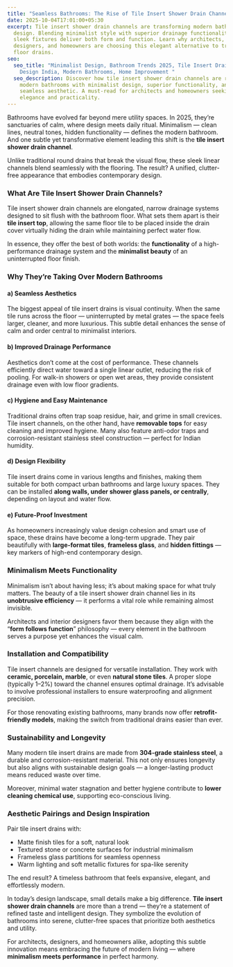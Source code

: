 ```yaml
---
title: "Seamless Bathrooms: The Rise of Tile Insert Shower Drain Channels"
date: 2025-10-04T17:01:00+05:30
excerpt: Tile insert shower drain channels are transforming modern bathroom
  design. Blending minimalist style with superior drainage functionality, these
  sleek fixtures deliver both form and function. Learn why architects, interior
  designers, and homeowners are choosing this elegant alternative to traditional
  floor drains.
seo:
  seo_title: "Minimalist Design, Bathroom Trends 2025, Tile Insert Drain, Interior
    Design India, Modern Bathrooms, Home Improvement "
  seo_description: Discover how tile insert shower drain channels are redefining
    modern bathrooms with minimalist design, superior functionality, and a
    seamless aesthetic. A must-read for architects and homeowners seeking
    elegance and practicality.
---
```

Bathrooms have evolved far beyond mere utility spaces. In 2025, they’re sanctuaries of calm, where design meets daily ritual. Minimalism — clean lines, neutral tones, hidden functionality — defines the modern bathroom. And one subtle yet transformative element leading this shift is the **tile insert shower drain channel**.

Unlike traditional round drains that break the visual flow, these sleek linear channels blend seamlessly with the flooring. The result? A unified, clutter-free appearance that embodies contemporary design.

### **What Are Tile Insert Shower Drain Channels?**

Tile insert shower drain channels are elongated, narrow drainage systems designed to sit flush with the bathroom floor. What sets them apart is their **tile insert top**, allowing the same floor tile to be placed inside the drain cover virtually hiding the drain while maintaining perfect water flow.

In essence, they offer the best of both worlds: the **functionality** of a high-performance drainage system and the **minimalist beauty** of an uninterrupted floor finish.

### **Why They’re Taking Over Modern Bathrooms**

#### **a) Seamless Aesthetics**

The biggest appeal of tile insert drains is visual continuity. When the same tile runs across the floor — uninterrupted by metal grates — the space feels larger, cleaner, and more luxurious. This subtle detail enhances the sense of calm and order central to minimalist interiors.

#### **b) Improved Drainage Performance**

Aesthetics don’t come at the cost of performance. These channels efficiently direct water toward a single linear outlet, reducing the risk of pooling. For walk-in showers or open wet areas, they provide consistent drainage even with low floor gradients.

#### **c) Hygiene and Easy Maintenance**

Traditional drains often trap soap residue, hair, and grime in small crevices. Tile insert channels, on the other hand, have **removable tops** for easy cleaning and improved hygiene. Many also feature anti-odor traps and corrosion-resistant stainless steel construction — perfect for Indian humidity.

#### **d) Design Flexibility**

Tile insert drains come in various lengths and finishes, making them suitable for both compact urban bathrooms and large luxury spaces. They can be installed **along walls, under shower glass panels, or centrally**, depending on layout and water flow.

#### **e) Future-Proof Investment**

As homeowners increasingly value design cohesion and smart use of space, these drains have become a long-term upgrade. They pair beautifully with **large-format tiles**, **frameless glass**, and **hidden fittings** — key markers of high-end contemporary design.

### **Minimalism Meets Functionality**

Minimalism isn’t about having less; it’s about making space for what truly matters. The beauty of a tile insert shower drain channel lies in its **unobtrusive efficiency** — it performs a vital role while remaining almost invisible.

Architects and interior designers favor them because they align with the “**form follows function**” philosophy — every element in the bathroom serves a purpose yet enhances the visual calm.

### **Installation and Compatibility**

Tile insert channels are designed for versatile installation. They work with **ceramic, porcelain, marble**, or even **natural stone tiles**. A proper slope (typically 1–2%) toward the channel ensures optimal drainage. It’s advisable to involve professional installers to ensure waterproofing and alignment precision.

For those renovating existing bathrooms, many brands now offer **retrofit-friendly models**, making the switch from traditional drains easier than ever.

### **Sustainability and Longevity**

Many modern tile insert drains are made from **304-grade stainless steel**, a durable and corrosion-resistant material. This not only ensures longevity but also aligns with sustainable design goals — a longer-lasting product means reduced waste over time.

Moreover, minimal water stagnation and better hygiene contribute to **lower cleaning chemical use**, supporting eco-conscious living.

### **Aesthetic Pairings and Design Inspiration**

Pair tile insert drains with:

* Matte finish tiles for a soft, natural look
* Textured stone or concrete surfaces for industrial minimalism
* Frameless glass partitions for seamless openness
* Warm lighting and soft metallic fixtures for spa-like serenity

The end result? A timeless bathroom that feels expansive, elegant, and effortlessly modern.

In today’s design landscape, small details make a big difference. **Tile insert shower drain channels** are more than a trend — they’re a statement of refined taste and intelligent design. They symbolize the evolution of bathrooms into serene, clutter-free spaces that prioritize both aesthetics and utility.

For architects, designers, and homeowners alike, adopting this subtle innovation means embracing the future of modern living — where **minimalism meets performance** in perfect harmony.
